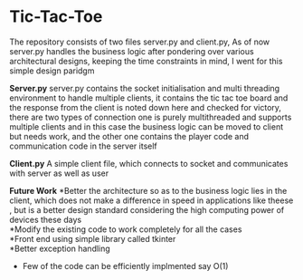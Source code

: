 # Tic-Tac-Toe

The repository consists of two files server.py and client.py, As of now server.py handles the business logic after pondering over various architectural designs, keeping the time constraints in mind, I went for this simple design paridgm <br />

**Server.py**
server.py contains the socket initialisation and multi threading environment to handle multiple clients, it contains the tic tac toe board and the response from the client is noted down here and checked for victory, there are two types of connection one is purely multithreaded and supports multiple clients and in this case the business logic can be moved to client but needs work, and the other one contains the player code and communication code in the server itself<br />

**Client.py**
A simple client file, which connects to socket and communicates with server as well as user<br />

**Future Work**
*Better the architecture so as to the business logic lies in the client, which does not make a difference in speed in applications like theese , but is a better design standard considering the high computing power of devices these days <br />
*Modify the existing code to work completely for all the cases<br />
*Front end using simple library called tkinter<br />
*Better exception handling<br />
* Few of the code can be efficiently implmented say O(1)<br />
